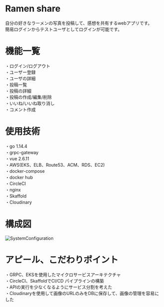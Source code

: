# Ramen share

自分の好きなラーメンの写真を投稿して、感想を共有するwebアプリです。<br>
簡易ログインからテストユーザとしてログインが可能です。

# 機能一覧

・ログイン/ログアウト<br>
・ユーザー登録<br>
・ユーザの詳細<br>
・投稿一覧<br>
・投稿の詳細<br>
・投稿の作成/編集/削除<br>
・いいね/いいね取り消し<br>
・コメント作成

# 使用技術

・go 1.14.4<br>
・grpc-gateway<br>
・vue 2.6.11<br>
・AWS(EKS、ELB、Route53、ACM、RDS、EC2)<br>
・docker-compose<br>
・docker hub<br>
・CircleCI<br>
・nginx<br>
・Skaffold<br>
・Cloudinary<br>

# 構成図

![SystemConfiguration](https://user-images.githubusercontent.com/38371773/88473788-e938aa80-cf5b-11ea-9b04-c44ea7b80ea1.png)


# アピール、こだわりポイント

・GRPC、EKSを使用したマイクロサービスアーキテクチャ<br>
・CircleCI、SkaffoldでCI/CD パイプラインの構築<br>
・APIの実行を少なくなるようにサービス分割を考えた<br>
・Cloudinaryを使用して画像のURLのみをDBに保存して、画像の管理を容易にした<br>

